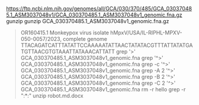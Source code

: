 
https://ftp.ncbi.nlm.nih.gov/genomes/all/GCA/030/370/485/GCA_030370485.1_ASM3037048v1/GCA_030370485.1_ASM3037048v1_genomic.fna.gz
gunzip gunzip GCA_030370485.1_ASM3037048v1_genomic.fna.gz
>OR160415.1 Monkeypox virus isolate hMpxV/USA/IL-RIPHL-MPXV-050-0057/2023, complete genome
TTACAGATCATTTATATTCCAAAAATATTAACTATATACGTTTATTATATGATGTTAACGTGTAAATTATAAACATTATT
>grep '>' GCA_030370485.1_ASM3037048v1_genomic.fna
>grep '^>' GCA_030370485.1_ASM3037048v1_genomic.fna
>grep -c '^>' GCA_030370485.1_ASM3037048v1_genomic.fna
>grep -A 2 '^>' GCA_030370485.1_ASM3037048v1_genomic.fna
>grep -B 2 '^>' GCA_030370485.1_ASM3037048v1_genomic.fna
>grep -C 2 '^>' GCA_030370485.1_ASM3037048v1_genomic.fna
>rm -r hello
>grep -r ":*:"
>unzip robot.md.docx
